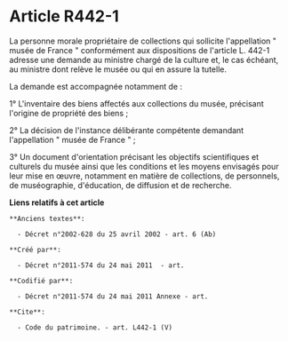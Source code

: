 # Article R442-1

La personne morale propriétaire de collections qui sollicite l'appellation " musée de France " conformément aux dispositions
de l'article L. 442-1 adresse une demande au ministre chargé de la culture et, le cas échéant, au ministre dont relève le
musée ou qui en assure la tutelle. 

La demande est accompagnée notamment de : 

1° L'inventaire des biens affectés aux collections du musée, précisant l'origine de propriété des biens ; 

2° La décision de l'instance délibérante compétente demandant l'appellation " musée de France " ; 

3° Un document d'orientation précisant les objectifs scientifiques et culturels du musée ainsi que les conditions et les
moyens envisagés pour leur mise en œuvre, notamment en matière de collections, de personnels, de muséographie, d'éducation,
de diffusion et de recherche.

**Liens relatifs à cet article**

	**Anciens textes**:

	  - Décret n°2002-628 du 25 avril 2002 - art. 6 (Ab)

	**Créé par**:

	  - Décret n°2011-574 du 24 mai 2011  - art.

	**Codifié par**:

	  - Décret n°2011-574 du 24 mai 2011 Annexe - art.

	**Cite**:

	  - Code du patrimoine. - art. L442-1 (V)
